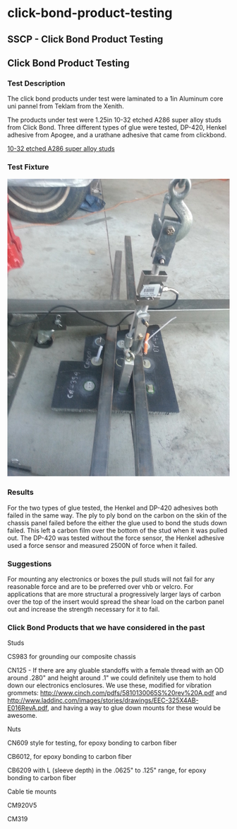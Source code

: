 # click-bond-product-testing

## SSCP - Click Bond Product Testing

## Click Bond Product Testing

### Test Description

The click bond products under test were laminated to a 1in Aluminum core uni pannel from Teklam from the Xenith.&#x20;

The products under test were 1.25in 10-32 etched A286 super alloy studs from Click Bond. Three different types of glue were tested, DP-420, Henkel adhesive from Apogee, and a urathane adhesive that came from clickbond.&#x20;

[10-32 etched A286 super alloy studs](http://www.clickbond.com/modules.php?name=Products2\&op=category_view\&categoryid=29)

### Test Fixture

![](../../../../../assets/image_b9310f2f33.jpg)

### Results

For the two types of glue tested, the Henkel and DP-420 adhesives both failed in the same way. The ply to ply bond on the carbon on the skin of the chassis panel failed before the either the glue used to bond the studs down failed. This left a carbon film over the bottom of the stud when it was pulled out. The DP-420 was tested without the force sensor, the Henkel adhesive used a force sensor and measured 2500N of force when it failed.

### Suggestions

For mounting any electronics or boxes the pull studs will not fail for any reasonable force and are to be preferred over vhb or velcro.  For applications that are more structural a progressively larger lays of carbon over the top of the insert would spread the shear load on the carbon panel out and increase the strength necessary for it to fail.&#x20;

### Click Bond Products that we have considered in the past

Studs

CS983 for grounding our composite chassis

CN125 - If there are any gluable standoffs with a  female thread with an OD around .280" and height around .1" we could definitely use them to hold down our electronics enclosures. We use these, modified for vibration grommets: http://www.cinch.com/pdfs/5810130065S%20rev%20A.pdf and http://www.laddinc.com/images/stories/drawings/EEC-325X4AB-E016RevA.pdf, and having a way to glue down mounts for these would be awesome.&#x20;

&#x20;

Nuts

CN609 style for testing, for epoxy bonding to carbon fiber

CB6012, for epoxy bonding to carbon fiber

CB6209 with L (sleeve depth) in the .0625" to .125" range, for epoxy bonding to carbon fiber

&#x20;

Cable tie mounts

CM920V5

CM319

&#x20;
